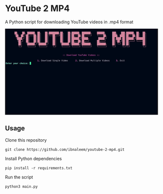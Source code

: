 # YouTube 2 MP4
A Python script for downloading YouTube videos in .mp4 format

<div align="center">
  <img src="./assets/concept.gif">
</div>

## Usage
Clone this repository
```
git clone https://github.com/ibnaleem/youtube-2-mp4.git
```
Install Python dependencies
```
pip install -r requirements.txt
```
Run the script
```
python3 main.py
```
